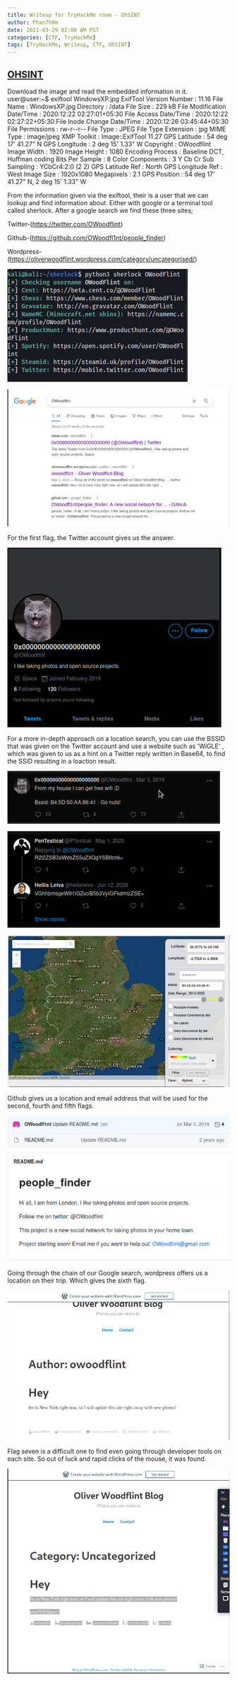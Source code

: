 ```yaml
---
title: Writeup for TryHackMe room - OhSINT
author: Phan7h0m
date: 2021-03-29 02:00 AM PST
categories: [CTF, TryHackMe]
tags: [TryHackMe, Writeup, CTF, OhSINT]
---
```


## [OHSINT](https://tryhackme.com/room/ohsint)

Download the image and read the embedded information in it.
user@user:~$ exiftool WindowsXP.jpg
ExifTool Version Number         : 11.16
File Name                       : WindowsXP.jpg
Directory                       : /data
File Size                       : 229 kB
File Modification Date/Time     : 2020:12:22 02:27:01+05:30
File Access Date/Time           : 2020:12:22 02:27:22+05:30
File Inode Change Date/Time     : 2020:12:26 03:45:44+05:30
File Permissions                : rw-r--r--
File Type                       : JPEG
File Type Extension             : jpg
MIME Type                       : image/jpeg
XMP Toolkit                     : Image::ExifTool 11.27
GPS Latitude                    : 54 deg 17' 41.27" N
GPS Longitude                   : 2 deg 15' 1.33" W
Copyright                       : OWoodflint
Image Width                     : 1920
Image Height                    : 1080
Encoding Process                : Baseline DCT, Huffman coding
Bits Per Sample                 : 8
Color Components                : 3
Y Cb Cr Sub Sampling            : YCbCr4:2:0 (2 2)
GPS Latitude Ref                : North
GPS Longitude Ref               : West
Image Size                      : 1920x1080
Megapixels                      : 2.1
GPS Position                    : 54 deg 17' 41.27" N, 2 deg 15' 1.33" W

From the information given via the exiftool, their is a user that we can lookup and find information about. Either with google or a terminal tool called sherlock. After a google search we find these three sites;
  
   Twitter-(https://twitter.com/OWoodflint)
   
   Github-(https://github.com/OWoodfl1nt/people_finder)
   
   Wordpress-(https://oliverwoodflint.wordpress.com/category/uncategorised/)
 
![Sherlock!](Sherlock_Screenshot.png)
 
![Google search!](Google.png "Google search for OWoodFlint")

For the first flag, the Twitter account gives us the answer.

![Twitter!](Twitter.png "Twitter search for OWoodFlint")

For a more in-depth approach on a location search, you can use the BSSID that was given on the Twitter account and use
a website such as 'WiGLE' , which was given to us as a hint on a Twitter reply written in Base64, to find the SSID resulting in a loaction result.

![BSSID!](BSSID_Tweet.png "BSSID Tweet")

![Base64 text!](Base64_Text.png "Base64 Decoded")

![WiGLE result for BSSID search!](SSID_Location.png "WiGLE search for BSSID")

Github gives us a location and email address that will be used for the second, fourth and fifth flags.

![Github!](Github.png "Github search for OWoodFl1nt") 

Going through the chain of our Google search, wordpress offers us a location on their trip. Which gives the sixth flag.

![Wordpress!](Wordpress.png "Wordpress search for OWoodFlint")

Flag seven is a difficult one to find even going through developer tools on each site. So out of luck and rapid clicks
of the mouse, it was found.

![Wordpress password flag!](Password.png)
